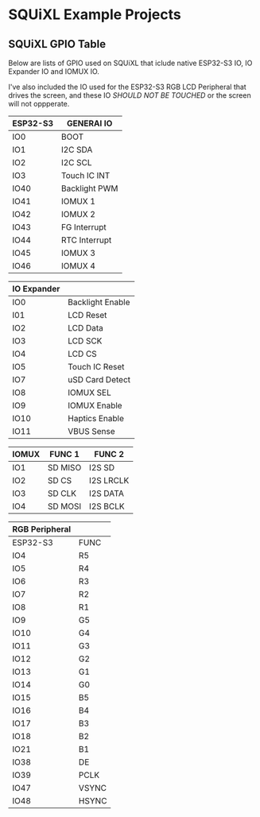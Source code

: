 # SQUiXL Example Projects

## SQUiXL GPIO Table

Below are lists of GPIO used on SQUiXL that iclude native ESP32-S3 IO, IO Expander IO and IOMUX IO.

I've also included the IO used for the ESP32-S3 RGB LCD Peripheral that drives the screen, and these IO *SHOULD NOT BE TOUCHED* or the screen will not oppperate.

| ESP32-S3 | GENERAl IO    |
| -------- | ------------- |
| IO0      | BOOT          |
| IO1      | I2C SDA       |
| IO2      | I2C SCL       |
| IO3      | Touch IC INT  |
| IO40     | Backlight PWM |
| IO41     | IOMUX 1       |
| IO42     | IOMUX 2       |
| IO43     | FG Interrupt  |
| IO44     | RTC Interrupt |
| IO45     | IOMUX 3       |
| IO46     | IOMUX 4       |


| IO Expander |           |
| ----------- | --------- |
| IO0  | Backlight Enable |
| I01  | LCD Reset        |
| IO2  | LCD Data         |
| IO3  | LCD SCK          |
| IO4  | LCD CS           |
| IO5  | Touch IC Reset   |
| IO7  | uSD Card Detect  |
| IO8  | IOMUX SEL        |
| IO9  | IOMUX Enable     |
| IO10 | Haptics Enable   |
| IO11 | VBUS Sense       |

| IOMUX | FUNC 1  | FUNC 2    |
| ----- | ------- | --------  |
| IO1   | SD MISO | I2S SD    |
| IO2   | SD CS   | I2S LRCLK |
| IO3   | SD CLK  | I2S DATA  |
| IO4   | SD MOSI | I2S BCLK  |

| RGB Peripheral |       |
| -------------- | ----- |
| ESP32-S3       | FUNC  |
| IO4            | R5    |
| IO5            | R4    |
| IO6            | R3    |
| IO7            | R2    |
| IO8            | R1    |
| IO9            | G5    |
| IO10           | G4    |
| IO11           | G3    |
| IO12           | G2    |
| IO13           | G1    |
| IO14           | G0    |
| IO15           | B5    |
| IO16           | B4    |
| IO17           | B3    |
| IO18           | B2    |
| IO21           | B1    |
| IO38           | DE    |
| IO39           | PCLK  |
| IO47           | VSYNC |
| IO48           | HSYNC |